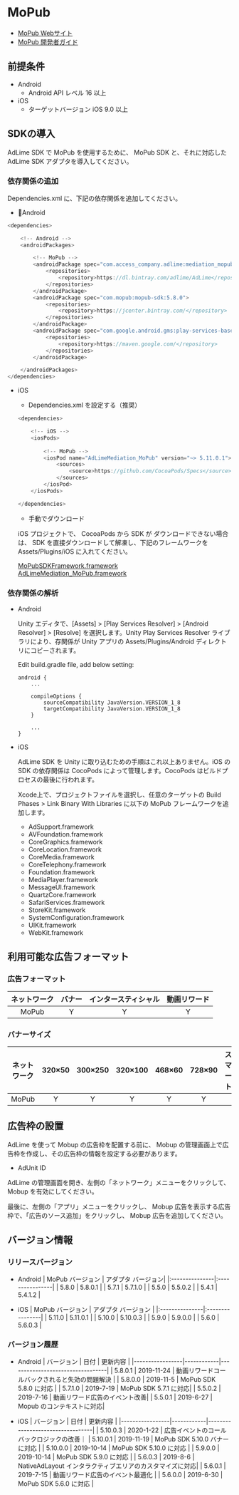 # MoPub
- [MoPub Webサイト](https://app.mopub.com/apps)
- [MoPub 開発者ガイド](https://developers.mopub.com/publishers/unity/get-started/)

## 前提条件
- Android
    - Android API レベル 16 以上
- iOS
    - ターゲットバージョン iOS 9.0 以上

## SDKの導入
AdLime SDK で MoPub を使用するために、 MoPub SDK と、それに対応した AdLime SDK アダプタを導入してください。

### 依存関係の追加
Dependencies.xml に、下記の依存関係を追加してください。
- Android
```csharp
<dependencies>

    <!-- Android -->
    <androidPackages>

        <!-- MoPub -->
        <androidPackage spec="com.access_company.adlime:mediation_mopub:5.13.0.0">
            <repositories>
                <repository>https://dl.bintray.com/adlime/AdLime</repository>
            </repositories>
        </androidPackage>
        <androidPackage spec="com.mopub:mopub-sdk:5.8.0">
            <repositories>
                <repository>https://jcenter.bintray.com/</repository>
            </repositories>
        </androidPackage>
        <androidPackage spec="com.google.android.gms:play-services-basement:16.1.0">
            <repositories>
                <repository>https://maven.google.com/</repository>
            </repositories>
        </androidPackage>

    </androidPackages>
</dependencies>
```

- iOS
    - Dependencies.xml を設定する（推奨）
    ```csharp
    <dependencies>

        <!-- iOS -->
        <iosPods>
        
            <!-- MoPub -->
            <iosPod name="AdLimeMediation_MoPub" version="~> 5.11.0.1">
                <sources>
                    <source>https://github.com/CocoaPods/Specs</source>
                </sources>
            </iosPod>
        </iosPods>

    </dependencies>
    ```

    - 手動でダウンロード
    
    iOS プロジェクトで、 CocoaPods から SDK が ダウンロードできない場合は、 SDK を直接ダウンロードして解凍し、下記のフレームワークを Assets/Plugins/iOS に入れてください。
    
    [MoPubSDKFramework.framework](https://github.com/mopub/mopub-ios-sdk/releases/download/5.11.0/mopub-framework-5.11.0.zip)<br>
    [AdLimeMediation_MoPub.framework](https://github.com/Ham-mer/AdLime-iOS-Pub/raw/master/DownloadZip/AdLimeMediation_MoPub/5.11.0.2.zip)

### 依存関係の解析
- Android

    Unity エディタで、[Assets] > [Play Services Resolver] > [Android Resolver] > [Resolve] を選択します。Unity Play Services Resolver ライブラリにより、存関係が Unity アプリの Assets/Plugins/Android ディレクトリにコピーされます。

    Edit build.gradle file, add below setting:
    ```
    android {
        ...

        compileOptions {
            sourceCompatibility JavaVersion.VERSION_1_8
            targetCompatibility JavaVersion.VERSION_1_8
        }
        
        ...
    }
    ```

- iOS

    AdLime SDK を Unity に取り込むための手順はこれ以上ありません。iOS の SDK の依存関係は CocoPods によって管理します。CocoPods はビルドプロセスの最後に行われます。

    Xcode上で、プロジェクトファイルを選択し、任意のターゲットの Build Phases > Link Binary With Libraries に以下の MoPub フレームワークを追加します。

    - AdSupport.framework
    - AVFoundation.framework
    - CoreGraphics.framework
    - CoreLocation.framework
    - CoreMedia.framework
    - CoreTelephony.framework
    - Foundation.framework
    - MediaPlayer.framework
    - MessageUI.framework
    - QuartzCore.framework
    - SafariServices.framework
    - StoreKit.framework
    - SystemConfiguration.framework
    - UIKit.framework
    - WebKit.framework

## 利用可能な広告フォーマット

### 広告フォーマット
|ネットワーク|バナー  |インタースティシャル        |動画リワード|
|:-----:|:----:|:----------:|:------:|
|MoPub  |Y     | Y          |Y       |

### バナーサイズ
|ネットワーク  |320×50  |300×250   |320×100  |468×60  |728×90  |スマート    |
|:-------:|:------:|:--------:|:-------:|:------:|:------:|:-------:|
|MoPub    |Y       |Y         |Y        |Y       |Y       |         |

## 広告枠の設置
AdLime を使って Mobup の広告枠を配置する前に、 Mobup の管理画面上で広告枠を作成し、その広告枠の情報を設定する必要があります。
- AdUnit ID

AdLime の管理画面を開き、左側の「ネットワーク」メニューをクリックして、 Mobup を有効にしてください。

最後に、左側の「アプリ」メニューをクリックし、 Mobup 広告を表示する広告枠で、「広告のソース追加」をクリックし、 Mobup 広告を追加してください。

## バージョン情報

### リリースバージョン
- Android
    | MoPub バージョン  | アダプタ バージョン|
    |:---------------|:----------------|
    | 5.8.0          | 5.8.0.1         |
    | 5.7.1          | 5.7.1.0         |
    | 5.5.0          | 5.5.0.2         |
    | 5.4.1          | 5.4.1.2         |

- iOS
    | MoPub バージョン  | アダプタ バージョン |
    |:---------------|:----------------|
    | 5.11.0         | 5.11.0.1        |
    | 5.10.0         | 5.10.0.3        |
    | 5.9.0          | 5.9.0.0         |
    | 5.6.0          | 5.6.0.3         |

### バージョン履歴
- Android
    | バージョン        | 日付       | 更新内容                     |
    |-----------------|------------|----------------------------------|
    | 5.8.0.1         | 2019-11-24 | 動画リワードコールバックされると失効の問題解決 |
    | 5.8.0.0         | 2019-11-5  | MoPub SDK 5.8.0 に対応 |
    | 5.7.1.0         | 2019-7-19  | MoPub SDK 5.7.1 に対応|
    | 5.5.0.2         | 2019-7-16  | 動画リワード広告のイベント改善|
    | 5.5.0.1         | 2019-6-27  | Mopub のコンテキストに対応|

- iOS
    | バージョン        | 日付       | 更新内容                    |
    |-----------------|------------|----------------------------------|
    | 5.10.0.3        | 2020-1-22  | 広告イベントのコールバックロジックの改善｜
    | 5.10.0.1        | 2019-11-19 | MoPub SDK 5.10.0 バナー に対応 |
    | 5.10.0.0        | 2019-10-14 | MoPub SDK 5.10.0 に対応 |
    | 5.9.0.0         | 2019-10-14 | MoPub SDK 5.9.0 に対応 |
    | 5.6.0.3         | 2019-8-6   | NativeAdLayout インタラクティブエリアのカスタマイズに対応|
    | 5.6.0.1         | 2019-7-15  | 動画リワード広告のイベント最適化    |
    | 5.6.0.0         | 2019-6-30  | MoPub SDK 5.6.0 に対応 |
